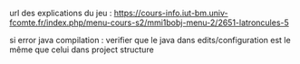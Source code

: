 url des explications du jeu : https://cours-info.iut-bm.univ-fcomte.fr/index.php/menu-cours-s2/mmi1bobj-menu-2/2651-latroncules-5 

si error java compilation : verifier que le java dans edits/configuration est le même que celui dans project structure

